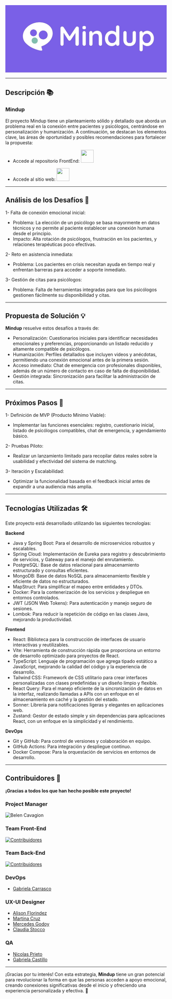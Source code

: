 ![Logo de Mindup](https://github.com/igrowker/i004-mindup-back/blob/develop/core/src/main/resources/images/MindUpLogo.png?raw=true)

---

## Descripción 📚

### Mindup 

El proyecto Mindup tiene un planteamiento sólido y detallado que aborda un problema real en la conexión entre pacientes y psicólogos, centrándose en personalización y humanización. A continuación, se destacan los elementos clave, las áreas de oportunidad y posibles recomendaciones para fortalecer la propuesta: 

- Accede al repositorio FrontEnd: <a href="https://github.com/Galylilian/i004-mindup-front">
  <img src="https://img.icons8.com/?size=100&id=efFfwotdkiU5&format=png&color=000000" width="40" height="40"/>
</a>

- Accede al sitio web: <a href="sitio web">
  <img src="https://cdn-icons-png.flaticon.com/512/5602/5602732.png" width="40" height="40"/>
</a>

---

## Análisis de los Desafíos 🧠 

1- Falta de conexión emocional inicial:
  - Problema: La elección de un psicólogo se basa mayormente en datos técnicos y no permite al paciente establecer una conexión humana desde el principio.
  - Impacto: Alta rotación de psicólogos, frustración en los pacientes, y relaciones terapéuticas poco efectivas.

2- Reto en asistencia inmediata:
  - Problema: Los pacientes en crisis necesitan ayuda en tiempo real y enfrentan barreras para acceder a soporte inmediato.

3- Gestión de citas para psicólogos:
  - Problema: Falta de herramientas integradas para que los psicólogos gestionen fácilmente su disponibilidad y citas.

---

## Propuesta de Solución 💡

**Mindup** resuelve estos desafíos a través de:

  - Personalización: Cuestionarios iniciales para identificar necesidades emocionales y preferencias, proporcionando un listado reducido y altamente compatible de psicólogos.
  - Humanización: Perfiles detallados que incluyen videos y anécdotas, permitiendo una conexión emocional antes de la primera sesión.
  - Acceso inmediato: Chat de emergencia con profesionales disponibles, además de un número de contacto en caso de falta de disponibilidad.
  - Gestión integrada: Sincronización para facilitar la administración de citas.

---

## Próximos Pasos 👣

1- Definición de MVP (Producto Mínimo Viable):
  - Implementar las funciones esenciales: registro, cuestionario inicial, listado de psicólogos compatibles, chat de emergencia, y agendamiento básico.

2- Pruebas Piloto:
  - Realizar un lanzamiento limitado para recopilar datos reales sobre la usabilidad y efectividad del sistema de matching.

3- Iteración y Escalabilidad:
  - Optimizar la funcionalidad basada en el feedback inicial antes de expandir a una audiencia más amplia.

---

## Tecnologías Utilizadas 🛠️

Este proyecto está desarrollado utilizando las siguientes tecnologías:

**Backend**
  - Java y Spring Boot: Para el desarrollo de microservicios robustos y escalables.
  - Spring Cloud: Implementación de Eureka para registro y descubrimiento de servicios, y Gateway para el manejo del enrutamiento.
  - PostgreSQL: Base de datos relacional para almacenamiento estructurado y consultas eficientes.
  - MongoDB: Base de datos NoSQL para almacenamiento flexible y eficiente de datos no estructurados.
  - MapStruct: Para simplificar el mapeo entre entidades y DTOs.
  - Docker: Para la contenerización de los servicios y despliegue en entornos controlados.
  - JWT (JSON Web Tokens): Para autenticación y manejo seguro de sesiones.
  - Lombok: Para reducir la repetición de código en las clases Java, mejorando la productividad.

**Frontend**
  - React: Biblioteca para la construcción de interfaces de usuario interactivas y reutilizables.
  - Vite: Herramienta de construcción rápida que proporciona un entorno de desarrollo optimizado para proyectos de React.
  - TypeScript: Lenguaje de programación que agrega tipado estático a JavaScript, mejorando la calidad del código y la experiencia de desarrollo.
  - Tailwind CSS: Framework de CSS utilitario para crear interfaces personalizadas con clases predefinidas y un diseño limpio y flexible.
  - React Query: Para el manejo eficiente de la sincronización de datos en la interfaz, realizando llamadas a APIs con un enfoque en el almacenamiento en caché y la gestión del estado.
  - Sonner: Librería para notificaciones ligeras y elegantes en aplicaciones web.
  - Zustand: Gestor de estado simple y sin dependencias para aplicaciones React, con un enfoque en la simplicidad y el rendimiento.

**DevOps**
  - Git y GitHub: Para control de versiones y colaboración en equipo.
  - GitHub Actions: Para integración y despliegue continuo.
  - Docker Compose: Para la orquestación de servicios en entornos de desarrollo.

---

## Contribuidores 🤝

**¡Gracias a todos los que han hecho posible este proyecto!**

### Project Manager 

![Belen Cavagion](https://github.com/BCavagion.png?size=60)

### Team Front-End
[![Contribuidores](https://contrib.rocks/image?repo=igrowker/i004-mindup-front&max=500&columns=20)](https://github.com/igrowker/i004-mindup-front/graphs/contributors)

### Team Back-End
[![Contribuidores](https://contrib.rocks/image?repo=igrowker/i004-mindup-back&max=500&columns=20)](https://github.com/igrowker/i004-mindup-back/graphs/contributors)

### DevOps

- [Gabriela Carrasco](https://www.linkedin.com/in/gabriela-lilian-carrasco-duquesne-285652194/)

### UX-UI Designer

- [Alison Florindez](https://www.linkedin.com/in/florindezalison)
- [Martina Cruz](https://www.linkedin.com/in/cruzmartina/)
- [Mercedes Godoy](https://www.linkedin.com/in/mercedesgodoydajer/)
- [Claudia Stocco](https://www.linkedin.com/in/claudia-stocco/)

### QA

- [Nicolas Prieto](https://www.linkedin.com/in/nicolas-patricio-prieto-602908213/)
- [Gabriela Castillo](https://www.linkedin.com/in/itsgabrielaflorencia/)

---

¡Gracias por tu interés! Con esta estrategia, **Mindup** tiene un gran potencial para revolucionar la forma en que las personas acceden a apoyo emocional, creando conexiones significativas desde el inicio y ofreciendo una experiencia personalizada y efectiva. 🚀
